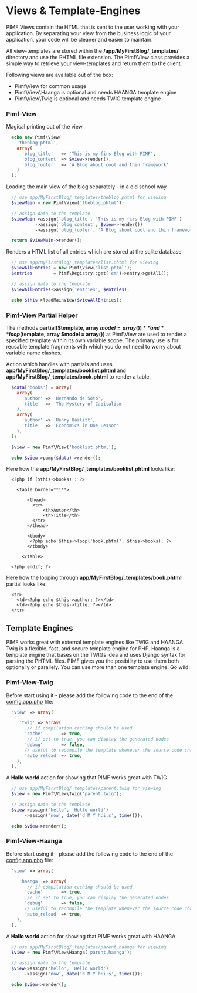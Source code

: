 # Views & Template-Engines

PIMF Views contain the HTML that is sent to the user working with your application. By separating your view from the business
logic of your application, your code will be cleaner and easier to maintain.

All view-templates are stored within the **/app/MyFirstBlog/_templates/** directory and use the PHTML file extension. The
Pimf\View class provides a simple way to retrieve your view-templates and return them to the client.

Following views are available out of the box:
* Pimf\View for common usage
* Pimf\View\Haanga is optional and needs HAANGA template engine
* Pimf\View\Twig is optional and needs TWIG template engine

### Pimf-View
Magical printing out of the view

```php
  echo new Pimf\View(
    'theblog.phtml',
    array(
      'blog_title'   => 'This is my firs Blog with PIMF',
      'blog_content' => $view->render(),
      'blog_footer'  => 'A Blog about cool and thin framework'
    )
  );
```

Loading the main view of the blog separately - in a old school way

```php
  // use app/MyFirstBlog/_templates/theblog.phtml for viewing
  $viewMain = new Pimf\View('theblog.phtml');

  // assign data to the template
  $viewMain->assign('blog_title', 'This is my firs Blog with PIMF')
           ->assign('blog_content', $view->render())
           ->assign('blog_footer', 'A Blog about cool and thin framework');

  return $viewMain->render();
```

Renders a HTML list of all entries which are stored at the sqlite database

```php
  // use app/MyFirstBlog/_templates/list.phtml for viewing
  $viewAllEntries = new Pimf\View('list.phtml');
  $entries        = Pimf\Registry::get('em')->entry->getAll();

  // assign data to the template
  $viewAllEntries->assign('entries', $entries);

  echo $this->loadMainView($viewAllEntries);
```

### Pimf-View Partial Helper
The methods **partial($template, array $model = array())** and **loop($template, array $model = array())** at Pimf\View are used to
render a specified template within its own variable scope. The primary use is for reusable template fragments with which you do not need to
worry about variable name clashes.

Action which handles with partials and uses **app/MyFirstBlog/_templates/booklist.phtml** and **app/MyFirstBlog/_templates/book.phtml** to
render a table.

```php
  $data['books'] = array(
    array(
      'author' => 'Hernando de Soto',
      'title'  => 'The Mystery of Capitalism'
    ),
    array(
      'author' => 'Henry Hazlitt',
      'title'  => 'Economics in One Lesson'
    ),
  );

  $view = new Pimf\View('booklist.phtml');

  echo $view->pump($data)->render();
```

Here how the **app/MyFirstBlog/_templates/booklist.phtml** looks like:

```phtml
  <?php if ($this->books) : ?>

    <table border=**1**>

        <thead>
          <tr>
              <th>Autor</th>
              <th>Title</th>
          </tr>
        </thead>

        <tbody>
         <?php echo $this->loop('book.phtml', $this->books); ?>
        </tbody>

      </table>

  <?php endif; ?>
```

Here how the looping through **app/MyFirstBlog/_templates/book.phtml** partial looks like:

```phtml
  <tr>
    <td><?php echo $this->author; ?></td>
    <td><?php echo $this->title; ?></td>
  </tr>
```

## Template Engines
PIMF works great with external template engines like TWIG and HAANGA. Twig is a flexible, fast, and secure template engine for PHP. Haanga
is a template engine that bases on the TWIGs idea and uses Django syntax for parsing the PHTML files. PIMF gives you the posibility to use
them both optionally or parallely. You can use more than one template engine. Go wild!

### Pimf-View-Twig
Before start using it - please add the following code to the end of the [config.app.php](https://github.com/gjerokrsteski/pimf-blog/blob/master/app/config.app.php) file:

```php
  'view' => array(

     'twig' => array(
        // if compilation caching should be used
       'cache'       => true,
        // if set to true, you can display the generated nodes
       'debug'       => false,
       // useful to recompile the template whenever the source code changes
       'auto_reload' => true,
    ),
  ),
```

A **Hallo world** action for showing that PIMF works great with TWIG

```php
  // use app/MyFirstBlog/_templates/parent.twig for viewing
  $view = new Pimf\View\Twig('parent.twig');

  // assign data to the template
  $view->assign('hello', 'Hello world')
       ->assign('now', date('d M Y h:i:s', time()));

  echo $view->render();
```

### Pimf-View-Haanga
Before start using it - please add the following code to the end of the [config.app.php](https://github.com/gjerokrsteski/pimf-blog/blob/master/app/config.app.php) file:

```php
  'view' => array(

     'haanga' => array(
        // if compilation caching should be used
       'cache'       => true,
        // if set to true, you can display the generated nodes
       'debug'       => false,
       // useful to recompile the template whenever the source code changes
       'auto_reload' => true,
    ),
  ),
```

A **Hallo world** action for showing that PIMF works great with HAANGA.

```php
  // use app/MyFirstBlog/_templates/parent.haanga for viewing
  $view = new Pimf\View\Haanga('parent.haanga');

  // assign data to the template
  $view->assign('hello', 'Hello world')
       ->assign('now', date('d M Y h:i:s', time()));

  echo $view->render();
```
